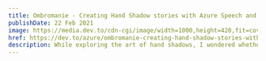 ```yaml
---
title: Ombromanie - Creating Hand Shadow stories with Azure Speech and TensorFlow.js Handposes
publishDate: 22 Feb 2021
image: https://media.dev.to/cdn-cgi/image/width=1000,height=420,fit=cover,gravity=auto,format=auto/https%3A%2F%2Fdev-to-uploads.s3.amazonaws.com%2Fi%2F6pljpogy16p1g0sdb3z0.jpg
href: https://dev.to/azure/ombromanie-creating-hand-shadow-stories-with-azure-speech-and-tensorflow-js-handposes-3cln
description: While exploring the art of hand shadows, I wondered whether some of the recent work I had done for body poses might be applicable to hand poses. What if you could tell a story on the web using your hands, and somehow save a video of the show and the narrative behind it, and send it to someone special?
---  
```

